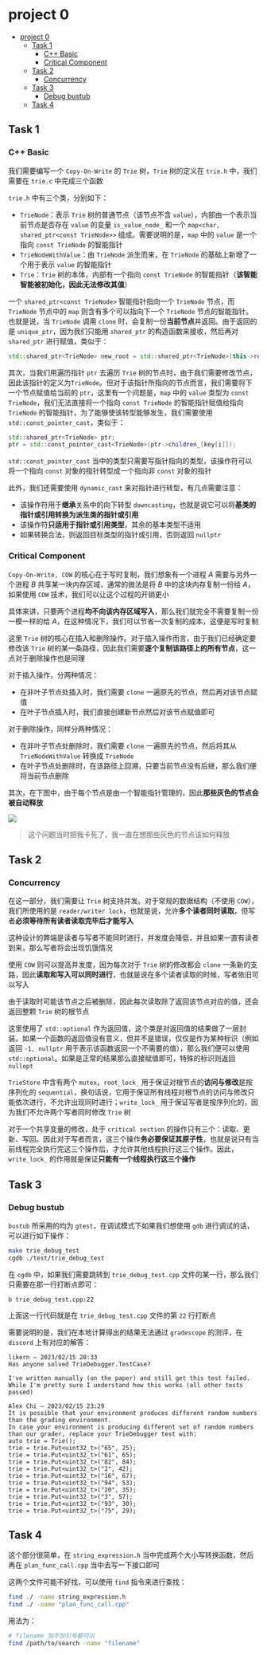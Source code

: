 # project 0

- [project 0](#project-0)
  - [Task 1](#task-1)
    - [C++ Basic](#c-basic)
    - [Critical Component](#critical-component)
  - [Task 2](#task-2)
    - [Concurrency](#concurrency)
  - [Task 3](#task-3)
    - [Debug bustub](#debug-bustub)
  - [Task 4](#task-4)


## Task 1

### C++ Basic

我们需要编写一个 `Copy-On-Write` 的 `Trie` 树，`Trie` 树的定义在 `trie.h` 中，我们需要在 `trie.c` 中完成三个函数

`trie.h` 中有三个类，分别如下：

* `TrieNode`：表示 `Trie` 树的普通节点（该节点不含 `value`），内部由一个表示当前节点是否存在 `value` 的变量 `is_value_node_` 和一个 `map<char, shared_ptr<const TrieNode>>` 组成。需要说明的是，`map` 中的 `value` 是一个指向 `const TrieNode` 的智能指针
* `TrieNodeWithValue`：由 `TrieNode` 派生而来，在 `TrieNode` 的基础上新增了一个用于表示 `value` 的智能指针
* `Trie`：`Trie` 树的本体，内部有一个指向 `const TrieNode` 的智能指针（**该智能智能被初始化，因此无法修改其值**）

一个 `shared_ptr<const TrieNode>` 智能指针指向一个 `TrieNode` 节点，而 `TrieNode` 节点中的 `map` 则含有多个可以指向下一个 `TrieNode` 节点的智能指针。也就是说，当 `TrieNode` 调用 `clone` 时，会复制一份**当前节点**并返回。由于返回的是 `unique_ptr`，因为我们只能用 `shared_ptr` 的构造函数来接收，然后再对 `shared_ptr` 进行赋值，类似于：

```cpp
std::shared_ptr<TrieNode> new_root = std::shared_ptr<TrieNode>(this->root_->Clone());
```

其次，当我们用遍历指针 `ptr` 去遍历 `Trie` 树的节点时，由于我们需要修改节点，因此该指针的定义为`TrieNode`。但对于该指针所指向的节点而言，我们需要将下一个节点赋值给当前的 `ptr`，这里有一个问题是，`map` 中的 `value` 类型为 `const TrieNode`，我们无法直接将一个指向 `const TrieNode` 的智能指针赋值给指向 `TrieNode` 的智能指针，为了能够使该转型能够发生，我们需要使用 `std::const_pointer_cast`，类似于：

```cpp
std::shared_ptr<TrieNode> ptr;
ptr = std::const_pointer_cast<TrieNode>(ptr->children_[key[i]]);
```

`std::const_pointer_cast` 当中的类型只需要写指针指向的类型，该操作符可以将一个指向 `const` 对象的指针转型成一个指向非 `const` 对象的指针

此外，我们还需要使用 `dynamic_cast` 来对指针进行转型，有几点需要注意：

* 该操作符用于**继承**关系中的向下转型 `downcasting`，也就是说它可以将**基类的指针或引用转换为派生类的指针或引用**
* 该操作符**只适用于指针或引用类型**，其余的基本类型不适用
* 如果转换合法，则返回目标类型的指针或引用，否则返回 `nullptr`

### Critical Component

`Copy-On-Write, COW` 的核心在于写时复制，我们想象有一个进程 $A$ 需要与另外一个进程 $B$ 共享某一块内存区域，通常的做法是将 $B$ 中的这块内存复制一份给 $A$，如果使用 `COW` 技术，我们可以让这个过程的开销更小

具体来讲，只要两个进程**均不向该内存区域写入**，那么我们就完全不需要复制一份一模一样的给 $A$，在这种情况下，我们可以节省一次复制的成本，这便是写时复制

这里 `Trie` 树的核心在插入和删除操作。对于插入操作而言，由于我们已经确定要修改该 `Trie` 树的某一条路径，因此我们需要**逐个复制该路径上的所有节点**，这一点对于删除操作也是同理

对于插入操作，分两种情况：

* 在非叶子节点处插入时，我们需要 `clone` 一遍原先的节点，然后再对该节点赋值
* 在叶子节点插入时，我们直接创建新节点然后对该节点赋值即可

对于删除操作，同样分两种情况：

* 在非叶子节点处删除时，我们需要 `clone` 一遍原先的节点，然后将其从 `TrieNodeWithValue` 转换成 `TrieNode`
* 在叶子节点处删除时，在该路径上回溯，只要当前节点没有后继，那么我们便将当前节点删除

其次，在下图中，由于每个节点是由一个智能指针管理的，因此**那些灰色的节点会被自动释放**

![](https://15445.courses.cs.cmu.edu/spring2023/project0/trie-03.svg)

> 这个问题当时把我卡死了，我一直在想那些灰色的节点该如何释放



## Task 2

### Concurrency

在这一部分，我们需要让 `Trie` 树支持并发。对于常规的数据结构（不使用 `COW`），我们所使用的是 `reader/writer lock`，也就是说，允许**多个读者同时读取**，但写者**必须等待所有读者读取完毕后才能写入**

这种设计的弊端是读者与写者不能同时进行，并发度会降低，并且如果一直有读者到来，那么写者将会出现饥饿情况

使用 `COW` 则可以提高并发度，因为每次对于 `Trie` 树的修改都会 `clone` 一条新的支路，因此**读取和写入可以同时进行**，也就是说在多个读者读取的时候，写者依旧可以写入

由于读取时可能该节点之后被删除，因此每次读取除了返回该节点对应的值，还会返回整颗 `Trie` 树的根节点

这里使用了 `std::optional` 作为返回值，这个类是对返回值的结果做了一层封装。如果一个函数的返回值没有意义，但并不是错误，仅仅是作为某种标识（例如返回 `-1, nullptr` 用于表示该函数返回一个不需要的值），那么我们便可以使用 `std::optional`。如果是正常的结果那么直接赋值即可，特殊的标识则返回 `nullopt`

`TrieStore` 中含有两个 `mutex`，`root_lock_` 用于保证对根节点的**访问与修改**是按序列化的 `sequential`，换句话说，它用于保证所有线程对根节点的访问与修改只能依次进行，不允许出现同时进行；`write_lock_` 用于保证写者是按序列化的，因为我们不允许两个写者同时修改 `Trie` 树

对于一个共享变量的修改，处于 `critical section` 的操作只有三个：读取、更新、写回。因此对于写者而言，这三个操作**务必要保证其原子性**，也就是说只有当前线程完全执行完这三个操作后，才允许其他线程执行这三个操作。因此，`write_lock_` 的作用就是保证**只能有一个线程执行这三个操作**

## Task 3

### Debug bustub

`bustub` 所采用的均为 `gtest`，在调试模式下如果我们想使用 `gdb` 进行调试的话，可以进行如下操作：

```bash
make trie_debug_test
cgdb ./test/trie_debug_test
```

在 `cgdb` 中，如果我们需要跳转到 `trie_debug_test.cpp` 文件的某一行，那么我们只需要在那一行打断点即可：

```cgdb
b trie_debug_test.cpp:22
```

上面这一行代码就是在 `trie_debug_test.cpp` 文件的第 `22` 行打断点

需要说明的是，我们在本地计算得出的结果无法通过 `gradescope` 的测评，在 `discord` 上有对应的解答：

```
likern — 2023/02/15 20:33
Has anyone solved TrieDebugger.TestCase?

I've written manually (on the paper) and still get this test failed. While I'm pretty sure I understand how this works (all other tests passed)

Alex Chi — 2023/02/15 23:29
It is possible that your environment produces different random numbers than the grading environment.
In case your environment is producing different set of random numbers than our grader, replace your TrieDebugger test with:
auto trie = Trie();
trie = trie.Put<uint32_t>("65", 25);
trie = trie.Put<uint32_t>("61", 65);
trie = trie.Put<uint32_t>("82", 84);
trie = trie.Put<uint32_t>("2", 42);
trie = trie.Put<uint32_t>("16", 67);
trie = trie.Put<uint32_t>("94", 53);
trie = trie.Put<uint32_t>("20", 35);
trie = trie.Put<uint32_t>("3", 57);
trie = trie.Put<uint32_t>("93", 30);
trie = trie.Put<uint32_t>("75", 29);
```

## Task 4

这个部分很简单，在 `string_expression.h` 当中完成两个大小写转换函数，然后再在 `plan_func_call.cpp` 当中去写一下接口即可

这两个文件可能不好找，可以使用 `find` 指令来进行查找：

```bash
find ./ -name string_expression.h
find ./ -name "plan_func_call.cpp"
```

用法为：

```bash
# filename 加不加引号都可以
find /path/to/search -name "filename"
```